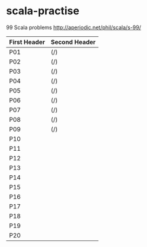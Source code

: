 # scala-practise

99 Scala problems
http://aperiodic.net/phil/scala/s-99/

First Header | Second Header
------------ | -------------
P01 | (/)
P02 | (/)
P03 | (/)
P04 | (/)
P05 | (/)
P06 | (/)
P07 | (/)
P08 | (/)
P09 | (/)
P10 |
P11 |
P12 |
P13 |
P14 |
P15 |
P16 |
P17 |
P18 |
P19 |
P20 |
